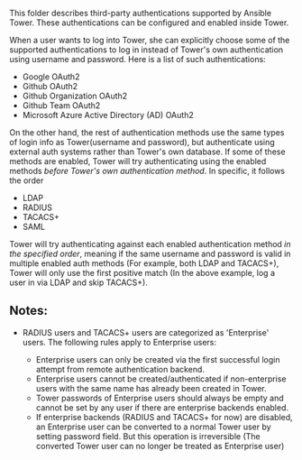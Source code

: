 This folder describes third-party authentications supported by Ansible Tower. These authentications can be configured and enabled inside Tower.

When a user wants to log into Tower, she can explicitly choose some of the supported authentications to log in instead of Tower's own authentication using username and password. Here is a list of such authentications:
* Google OAuth2
* Github OAuth2
* Github Organization OAuth2
* Github Team OAuth2
* Microsoft Azure Active Directory (AD) OAuth2

On the other hand, the rest of authentication methods use the same types of login info as Tower(username and password), but authenticate using external auth systems rather than Tower's own database. If some of these methods are enabled, Tower will try authenticating using the enabled methods *before Tower's own authentication method*. In specific, it follows the order
* LDAP
* RADIUS
* TACACS+
* SAML

Tower will try authenticating against each enabled authentication method *in the specified order*, meaning if the same username and password is valid in multiple enabled auth methods (For example, both LDAP and TACACS+), Tower will only use the first positive match (In the above example, log a user in via LDAP and skip TACACS+).

## Notes:
* RADIUS users and TACACS+ users are categorized as 'Enterprise' users. The following rules apply to Enterprise users:

  * Enterprise users can only be created via the first successful login attempt from remote authentication backend.
  * Enterprise users cannot be created/authenticated if non-enterprise users with the same name has already been created in Tower.
  * Tower passwords of Enterprise users should always be empty and cannot be set by any user if there are enterprise backends enabled.
  * If enterprise backends (RADIUS and TACACS+ for now) are disabled, an Enterprise user can be converted to a normal Tower user by setting password field. But this operation is irreversible (The converted Tower user can no longer be treated as Enterprise user)
